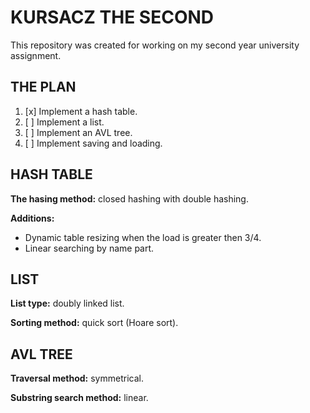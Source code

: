 KURSACZ THE SECOND
==================

This repository was created for working on my second year university assignment.

THE PLAN
--------

1. [x] Implement a hash table.
2. [ ] Implement a list.
3. [ ] Implement an AVL tree.
4. [ ] Implement saving and loading.

HASH TABLE
----------

**The hasing method:** closed hashing with double hashing.

**Additions:**
- Dynamic table resizing when the load is greater then 3/4.
- Linear searching by name part.

LIST
----

**List type:** doubly linked list.

**Sorting method:** quick sort (Hoare sort).

AVL TREE
--------

**Traversal method:** symmetrical.

**Substring search method:** linear.

